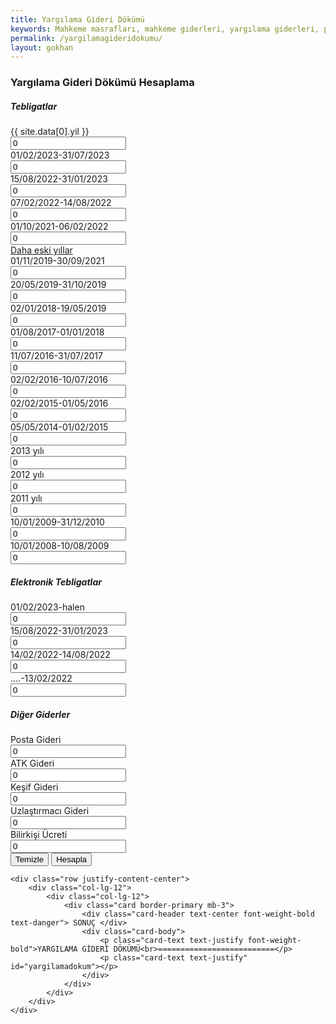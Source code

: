 ```yaml
---
title: Yargılama Gideri Dökümü
keywords: Mahkeme masrafları, mahkeme giderleri, yargılama giderleri, posta masrafları, bilirkişi masrafları, adliye masrafları, adliye cezası, mahkeme cezası
permalink: /yargilamagideridokumu/
layout: gokhan
---
```


<div class="card-header">
    <h3 class="card-title">Yargılama Gideri Dökümü Hesaplama</h3>
</div>
<form id="yargilamagideriform" data-gtm-form-interact-id="0">
    <div class="card-body">
        <h5>Tebligatlar</h5>    
        <div class="col-12">
            <div class="form-group row">
                <label for="yargilamagideri" class="col-sm-4 col-form-label">{{ site.data[0].yil }}</label>
                <input type="hidden" id="{{ site.assets.veriler[0].tebligatlar.teb18.adi }}" value="{{ site.data[0].yil }}">
                <div class="col-sm-6">
                    <input type="number" class="form-control" id="{{ site.assets.veriler[0].tebligatlar.teb18.adet }}" value="0" placeholder="0">
                </div>
            </div>
        </div>
        <div class="col-12">
            <div class="form-group row">
                <label for="yargilamagideri" class="col-sm-4 col-form-label">01/02/2023-31/07/2023</label>
                <input type="hidden" id="uteb17" value="58">
                <div class="col-sm-6">
                    <input type="number" class="form-control" id="gteb17" value="0" placeholder="0">
                </div>
            </div>
        </div>
        <div class="col-12">
            <div class="form-group row">
                <label for="yargilamagideri" class="col-sm-4 col-form-label">15/08/2022-31/01/2023</label>
                <input type="hidden" id="uteb16" value="42">
                <div class="col-sm-6">
                    <input type="number" class="form-control" id="gteb16" value="0" placeholder="0">
                </div>
            </div>
        </div>
        <div class="col-12">
            <div class="form-group row">
                <label for="yargilamagideri" class="col-sm-4 col-form-label">07/02/2022-14/08/2022</label>
                <input type="hidden" id="uteb15" value="31">
                <div class="col-sm-6">
                    <input type="number" class="form-control" id="gteb15" value="0" placeholder="0">
                </div>
            </div>
        </div>
        <div class="col-12">
            <div class="form-group row">
                <label for="yargilamagideri" class="col-sm-4 col-form-label">01/10/2021-06/02/2022</label>
                <input type="hidden" id="uteb14" value="26">
                <div class="col-sm-6">
                    <input type="number" class="form-control" id="gteb14" value="0" placeholder="0">
                </div>
            </div>
        </div>
        <div class="col-12 text-center"> 
            <a class="btn btn-primary" data-toggle="collapse" href="#eskitebligatlar" role="button" aria-expanded="false" aria-controls="multiCollapseExample1" id="dahaeskiler">Daha eski yıllar</a>            
        </div>           
        <div class="collapse" id="eskitebligatlar">
            <div class="col-12">
                <div class="form-group row">
                    <label for="yargilamagideri" class="col-sm-4 col-form-label">01/11/2019-30/09/2021</label>
                    <input type="hidden" id="uteb13" value="19">
                    <div class="col-sm-6">
                        <input type="number" class="form-control" id="gteb13" value="0" placeholder="0">
                    </div>
                </div>
            </div>
            <div class="col-12">
                <div class="form-group row">
                    <label for="yargilamagideri" class="col-sm-4 col-form-label">20/05/2019-31/10/2019</label>
                    <input type="hidden" id="uteb12" value="16.2">
                    <div class="col-sm-6">
                        <input type="number" class="form-control" id="gteb12" value="0" placeholder="0">
                    </div>
                </div>
            </div>
            <div class="col-12">
                <div class="form-group row">
                    <label for="yargilamagideri" class="col-sm-4 col-form-label">02/01/2018-19/05/2019</label>
                    <input type="hidden" id="uteb11" value="14">
                    <div class="col-sm-6">
                        <input type="number" class="form-control" id="gteb11" value="0" placeholder="0">
                    </div>
                </div>
            </div>
            <div class="col-12">
                <div class="form-group row">
                    <label for="yargilamagideri" class="col-sm-4 col-form-label">01/08/2017-01/01/2018</label>
                    <input type="hidden" id="uteb10" value="12.5">
                    <div class="col-sm-6">
                        <input type="number" class="form-control" id="gteb10" value="0" placeholder="0">
                    </div>
                </div>
            </div>
            <div class="col-12">
                <div class="form-group row">
                    <label for="yargilamagideri" class="col-sm-4 col-form-label">11/07/2016-31/07/2017</label>
                    <input type="hidden" id="uteb9" value="11">
                    <div class="col-sm-6">
                        <input type="number" class="form-control" id="gteb9" value="0" placeholder="0">
                    </div>
                </div>
            </div>
            <div class="col-12">
                <div class="form-group row">
                    <label for="yargilamagideri" class="col-sm-4 col-form-label">02/02/2016-10/07/2016</label>
                    <input type="hidden" id="uteb8" value="10">
                    <div class="col-sm-6">
                        <input type="number" class="form-control" id="gteb8" value="0" placeholder="0">
                    </div>
                </div>
            </div>
            <div class="col-12">
                <div class="form-group row">
                    <label for="yargilamagideri" class="col-sm-4 col-form-label">02/02/2015-01/05/2016</label>
                    <input type="hidden" id="uteb7" value="9">
                    <div class="col-sm-6">
                        <input type="number" class="form-control" id="gteb7" value="0" placeholder="0">
                    </div>
                </div>
            </div>
            <div class="col-12">
                <div class="form-group row">
                    <label for="yargilamagideri" class="col-sm-4 col-form-label">05/05/2014-01/02/2015</label>
                    <input type="hidden" id="uteb6" value="9">
                    <div class="col-sm-6">
                        <input type="number" class="form-control" id="gteb6" value="0" placeholder="0">
                    </div>
                </div>
            </div>
            <div class="col-12">
                <div class="form-group row">
                    <label for="yargilamagideri" class="col-sm-4 col-form-label">2013 yılı</label>
                    <input type="hidden" id="uteb5" value="8">
                    <div class="col-sm-6">
                        <input type="number" class="form-control" id="gteb5" value="0" placeholder="0">
                    </div>
                </div>
            </div>
            <div class="col-12">
                <div class="form-group row">
                    <label for="yargilamagideri" class="col-sm-4 col-form-label">2012 yılı</label>
                    <input type="hidden" id="uteb4" value="7">
                    <div class="col-sm-6">
                        <input type="number" class="form-control" id="gteb4" value="0" placeholder="0">
                    </div>
                </div>
            </div>
            <div class="col-12">
                <div class="form-group row">
                    <label for="yargilamagideri" class="col-sm-4 col-form-label">2011 yılı</label>
                    <input type="hidden" id="uteb3" value="6">
                    <div class="col-sm-6">
                        <input type="number" class="form-control" id="gteb3" value="0" placeholder="0">
                    </div>
                </div>
            </div>
            <div class="col-12">
                <div class="form-group row">
                    <label for="yargilamagideri" class="col-sm-4 col-form-label">10/01/2009-31/12/2010</label>
                    <input type="hidden" id="uteb2" value="5">
                    <div class="col-sm-6">
                        <input type="number" class="form-control" id="gteb2" value="0" placeholder="0">
                    </div>
                </div>
            </div>
            <div class="col-12">
                <div class="form-group row">
                    <label for="yargilamagideri" class="col-sm-4 col-form-label">10/01/2008-10/08/2009</label>
                    <input type="hidden" id="uteb1" value="4.5">
                    <div class="col-sm-6">
                        <input type="number" class="form-control" id="gteb1" value="0" placeholder="0">
                    </div>
                </div>
            </div>
        </div>
        <h5>Elektronik Tebligatlar</h5>
        <div class="col-12">
            <div class="form-group row">
                <label for="yargilamagideri" class="col-sm-4 col-form-label">01/02/2023-halen</label>
                <input type="hidden" id="ueteb4" value="10">
                <div class="col-sm-6">
                    <input type="number" class="form-control" id="geteb4" value="0" placeholder="0">
                </div>
            </div>
        </div>
        <div class="col-12">
            <div class="form-group row">
                <label for="yargilamagideri" class="col-sm-4 col-form-label">15/08/2022-31/01/2023</label>
                <input type="hidden" id="ueteb3" value="9">
                <div class="col-sm-6">
                    <input type="number" class="form-control" id="geteb3" value="0" placeholder="0">
                </div>
            </div>
        </div>
        <div class="col-12">
            <div class="form-group row">
                <label for="yargilamagideri" class="col-sm-4 col-form-label">14/02/2022-14/08/2022</label>
                <input type="hidden" id="ueteb2" value="6.5">
                <div class="col-sm-6">
                    <input type="number" class="form-control" id="geteb2" value="0" placeholder="0">
                </div>
            </div>
        </div>
        <div class="col-12">
            <div class="form-group row">
                <label for="yargilamagideri" class="col-sm-4 col-form-label">....-13/02/2022</label>
                <input type="hidden" id="ueteb1" value="5.5">
                <div class="col-sm-6">
                    <input type="number" class="form-control" id="geteb1" value="0" placeholder="0">
                </div>
            </div>
        </div>
        <h5>Diğer Giderler</h5>
        <div class="col-12">
            <div class="form-group row">
                <label for="yargilamagideri" class="col-sm-4 col-form-label">Posta Gideri</label>
                <div class="col-sm-6">
                    <input type="number" class="form-control" id="postagideri" value="0" placeholder="0" step=".01">
                </div>
            </div>
        </div>
        <div class="col-12">
            <div class="form-group row">
                <label for="yargilamagideri" class="col-sm-4 col-form-label">ATK Gideri</label>
                <div class="col-sm-6">
                    <input type="number" class="form-control" id="atkgideri" value="0" placeholder="0" step=".01">
                </div>
            </div>
        </div>
        <div class="col-12">
            <div class="form-group row">
                <label for="yargilamagideri" class="col-sm-4 col-form-label">Keşif Gideri</label>
                <div class="col-sm-6">
                    <input type="number" class="form-control" id="kesifgideri" value="0" placeholder="0" step=".01">
                </div>
            </div>
        </div>
        <div class="col-12">
            <div class="form-group row">
                <label for="yargilamagideri" class="col-sm-4 col-form-label">Uzlaştırmacı Gideri</label>
                <div class="col-sm-6">
                    <input type="number" class="form-control" id="uzlasmagideri" value="0" placeholder="0" step=".01">
                </div>
            </div>
        </div>
        <div class="col-12">
            <div class="form-group row">
                <label for="yargilamagideri" class="col-sm-4 col-form-label">Bilirkişi Ücreti</label>
                <div class="col-sm-6">
                    <input type="number" class="form-control" id="bilirkisigideri" value="0" placeholder="0" step=".01">
                </div>
            </div>
        </div>
    </div>
    <div class="card-footer">
        <button type="button float-left" class="btn btn-outline-danger" id="gidertemizle">Temizle</button>
        <button type="button float-right" class="btn btn-outline-primary" id="giderhesapla">Hesapla</button>
    </div>

    
    <div class="row justify-content-center">
        <div class="col-lg-12">
            <div class="col-lg-12">
                <div class="card border-primary mb-3">
                    <div class="card-header text-center font-weight-bold text-danger"> SONUÇ </div>
                    <div class="card-body">
                        <p class="card-text text-justify font-weight-bold">YARGILAMA GİDERİ DÖKÜMÜ<br>==========================</p>
                        <p class="card-text text-justify" id="yargilamadokum"></p>
                    </div>
                </div>
            </div>
        </div>
    </div>
</form>
      
   
                    